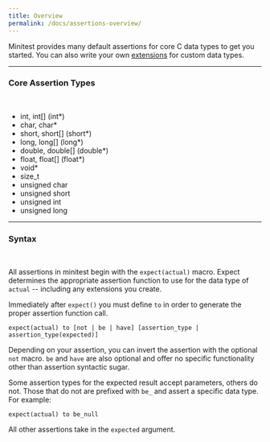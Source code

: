```yaml
---
title: Overview
permalink: /docs/assertions-overview/
---
```


Minitest provides many default assertions for core C data types to get you started. You can also write your own <a href="/docs/extensions-overview/">extensions</a> for custom data types.

---

### Core Assertion Types

<br />

- int, int[] (int*)
- char, char*
- short, short[] (short*)
- long, long[] (long*)
- double, double[] (double*)
- float, float[] (float*)
- void*
- size_t
- unsigned char
- unsigned short
- unsigned int
- unsigned long

---

### Syntax

<br />

All assertions in minitest begin with the `expect(actual)` macro. Expect determines the appropriate assertion function to use for the data type of `actual` -- including any extensions you create.

Immediately after `expect()` you must define `to` in order to generate the proper assertion function call.

```
expect(actual) to [not | be | have] [assertion_type | assertion_type(expected)]
```

Depending on your assertion, you can invert the assertion with the optional `not` macro. `be` and `have` are also optional and offer no specific functionality other than assertion syntactic sugar.

Some assertion types for the expected result accept parameters, others do not. Those that do not are prefixed with `be_` and assert a specific data type. For example:

```
expect(actual) to be_null
```

All other assertions take in the `expected` argument. 